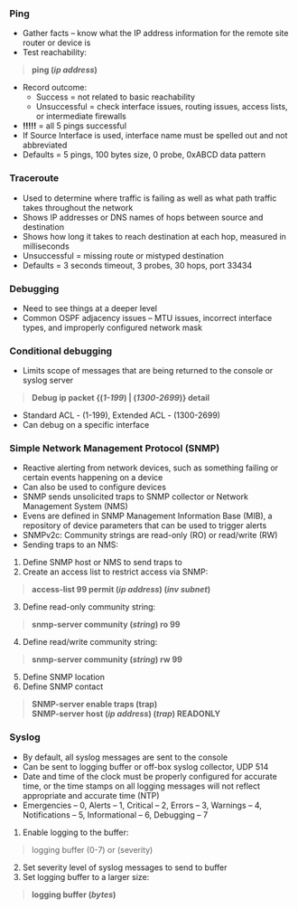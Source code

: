 ### Ping  
* Gather facts – know what the IP address information for the remote site router or device is  
* Test reachability:  
> **ping (*ip address*)**  
* Record outcome:  
  * Success = not related to basic reachability   
  * Unsuccessful = check interface issues, routing issues, access lists, or intermediate firewalls  
* **!!!!!** = all 5 pings successful  
* If Source Interface is used, interface name must be spelled out and not abbreviated  
* Defaults = 5 pings, 100 bytes size, 0 probe, 0xABCD data pattern  


### Traceroute  
* Used to determine where traffic is failing as well as what path traffic takes throughout the network  
* Shows IP addresses or DNS names of hops between source and destination  
* Shows how long it takes to reach destination at each hop, measured in milliseconds  
* Unsuccessful = missing route or mistyped destination  
* Defaults = 3 seconds timeout, 3 probes, 30 hops, port 33434  


### Debugging  
* Need to see things at a deeper level  
* Common OSPF adjacency issues – MTU issues, incorrect interface types, and improperly configured network mask  


### Conditional debugging  
* Limits scope of messages that are being returned to the console or syslog server  
> **Debug ip packet {(*1-199*) | (*1300-2699*)} detail**  
* Standard ACL - (1-199), Extended ACL - (1300-2699)  
* Can debug on a specific interface  


### Simple Network Management Protocol (SNMP)  
* Reactive alerting from network devices, such as something failing or certain events happening on a device  
* Can also be used to configure devices  
* SNMP sends unsolicited traps to SNMP collector or Network Management System (NMS)  
* Evens are defined in SNMP Management Information Base (MIB), a repository of device parameters that can be used to trigger alerts  
* SNMPv2c: Community strings are read-only (RO) or read/write (RW)  
* Sending traps to an NMS:  
1. Define SNMP host or NMS to send traps to  
2. Create an access list to restrict access via SNMP:  
> **access-list 99 permit (*ip address*) (*inv subnet*)**  
3. Define read-only community string:  
> **snmp-server community (*string*) ro 99**  
4. Define read/write community string:  
> **snmp-server community (*string*) rw 99**  
5. Define SNMP location  
6. Define SNMP contact  
> **SNMP-server enable traps (trap)**  
> **SNMP-server host (*ip address*) (*trap*) READONLY**  


### Syslog  
* By default, all syslog messages are sent to the console  
* Can be sent to logging buffer or off-box syslog collector, UDP 514  
* Date and time of the clock must be properly configured for accurate time, or the time stamps on all logging messages will not reflect appropriate and accurate time (NTP)  
* Emergencies – 0, Alerts – 1, Critical – 2, Errors – 3, Warnings – 4, Notifications – 5, Informational – 6, Debugging – 7  
1. Enable logging to the buffer:  
> logging buffer (0-7) or (severity)  
2. Set severity level of syslog messages to send to buffer  
3. Set logging buffer to a larger size:  
> **logging buffer (*bytes*)**  



